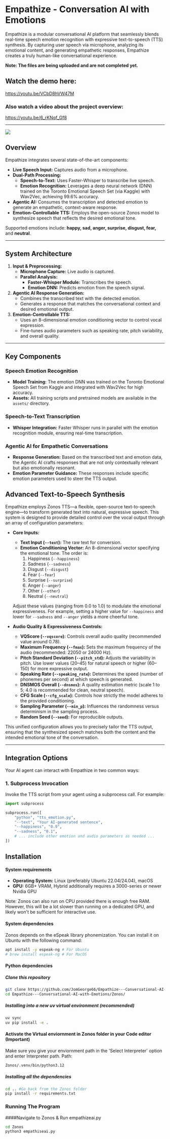 # Empathize - Conversation AI with Emotions


Empathize is a modular conversational AI platform that seamlessly blends real-time speech emotion recognition with expressive text-to-speech (TTS) synthesis. By capturing user speech via microphone, analyzing its emotional content, and generating empathetic responses, Empathize creates a truly human-like conversational experience.

**Note: The files are being uploaded and are not completed yet.**

## Watch the demo here:
https://youtu.be/VCbD8hVW47M

### Also watch a video about the project overview:
https://youtu.be/6_rKNqf_Gf8

---

[![](https://mermaid.ink/img/pako:eNqNk9tq20AQhl9l2FJwwCppfEjti4Js-RRyohYNpOrFendkL13titUqjgl5945lRTa9KNaF2GG-_58ZzeqNCSuRDVmq7VZsuPMQR4kBesJfCbtVLwjLHFFsYGHy0kPrTgln8401CGEplYUxz33p8CJhvyEIvsOIdFHJdfDI_QYenRVYFMqsKX8wHlXYmLCDc-BtEOMreT_kaMIFPG1UkaO7-EcRkWKSWa-sgR8o7Nqo6tyK7u9hq6jYE3-5-omiDbHjyqAEysaT5RIi7nmBvg2DwZf-ZwiFKB0Xu2OFcVVhQhWqTkhvCuFUvi_QQFEFTU_auOUr1E1-UuVnlA_XaLwSQMO0xtZ48gzCLXdIjRe5NQXCDA06vnc5djE9GByCWRXMya1GaZ5GXY1bd8E11DUao3mlXRw7DfaEs1rzlUaI4yW0nq2xBdzR-vWxg0UlvKmEOe0P91PUF-Ch9HQDGvTwLvyODENIldbDT2mKKyHaBZX6gxRerjpX3VNwVIOyi1_TXgN2-PVK9k7B8blgdC44qUHspJdy0IB9MZAdcQpOzwVnH1N_k9eSN6Do9vq9wSk4P9dxce4wN___4KzNMnQZV5J-7be9MGG0zAwTNqSjxJSXmlaZmHdCeentcmcEG3pXYps5W643bJhyXVBU5pLuXqT42vHsA8m5ebY2q6H3v2uaWmI?type=png)](https://mermaid.live/edit#pako:eNqNk9tq20AQhl9l2FJwwCppfEjti4Js-RRyohYNpOrFendkL13titUqjgl5945lRTa9KNaF2GG-_58ZzeqNCSuRDVmq7VZsuPMQR4kBesJfCbtVLwjLHFFsYGHy0kPrTgln8401CGEplYUxz33p8CJhvyEIvsOIdFHJdfDI_QYenRVYFMqsKX8wHlXYmLCDc-BtEOMreT_kaMIFPG1UkaO7-EcRkWKSWa-sgR8o7Nqo6tyK7u9hq6jYE3-5-omiDbHjyqAEysaT5RIi7nmBvg2DwZf-ZwiFKB0Xu2OFcVVhQhWqTkhvCuFUvi_QQFEFTU_auOUr1E1-UuVnlA_XaLwSQMO0xtZ48gzCLXdIjRe5NQXCDA06vnc5djE9GByCWRXMya1GaZ5GXY1bd8E11DUao3mlXRw7DfaEs1rzlUaI4yW0nq2xBdzR-vWxg0UlvKmEOe0P91PUF-Ch9HQDGvTwLvyODENIldbDT2mKKyHaBZX6gxRerjpX3VNwVIOyi1_TXgN2-PVK9k7B8blgdC44qUHspJdy0IB9MZAdcQpOzwVnH1N_k9eSN6Do9vq9wSk4P9dxce4wN___4KzNMnQZV5J-7be9MGG0zAwTNqSjxJSXmlaZmHdCeentcmcEG3pXYps5W643bJhyXVBU5pLuXqT42vHsA8m5ebY2q6H3v2uaWmI)

## Overview

Empathize integrates several state-of-the-art components:

- **Live Speech Input:** Captures audio from a microphone.
- **Dual-Path Processing:**
  - **Speech-to-Text:** Uses Faster-Whisper to transcribe live speech.
  - **Emotion Recognition:** Leverages a deep neural network (DNN) trained on the Toronto Emotional Speech Set (via Kaggle) with Wav2Vec, achieving 99.6% accuracy.
- **Agentic AI:** Consumes the transcription and detected emotion to generate an empathetic, context-aware response.
- **Emotion-Controllable TTS:** Employs the open-source Zonos model to synthesize speech that reflects the desired emotional tone.

Supported emotions include: **happy, sad, anger, surprise, disgust, fear,** and **neutral**.

---

## System Architecture

1. **Input & Preprocessing:**
   - **Microphone Capture:** Live audio is captured.
   - **Parallel Analysis:**
     - **Faster-Whisper Module:** Transcribes the speech.
     - **Emotion DNN:** Predicts emotion from the speech signal.
2. **Agentic AI Response Generation:**
   - Combines the transcribed text with the detected emotion.
   - Generates a response that matches the conversational context and desired emotional output.
3. **Emotion-Controllable TTS:**
   - Uses an 8-dimensional emotion conditioning vector to control vocal expression.
   - Fine-tunes audio parameters such as speaking rate, pitch variability, and overall quality.

---

## Key Components

### Speech Emotion Recognition

- **Model Training:** The emotion DNN was trained on the Toronto Emotional Speech Set from Kaggle and integrated with Wav2Vec for high accuracy.
- **Assets:** All training scripts and pretrained models are available in the `assets/` directory.

### Speech-to-Text Transcription

- **Whisper Integration:** Faster Whisper runs in parallel with the emotion recognition module, ensuring real-time transcription.

### Agentic AI for Empathetic Conversations

- **Response Generation:** Based on the transcribed text and emotion data, the Agentic AI crafts responses that are not only contextually relevant but also emotionally resonant.
- **Emotion Parameter Guidance:** These responses include specific emotion parameters used to steer the TTS output.

## Advanced Text-to-Speech Synthesis

Empathize employs Zonos TTS—a flexible, open-source text-to-speech engine—to transform generated text into natural, expressive speech. This system is designed to provide detailed control over the vocal output through an array of configuration parameters:

- **Core Inputs:**
  - **Text Input (`--text`):** The raw text for conversion.
  - **Emotion Conditioning Vector:** An 8-dimensional vector specifying the emotional tone. The order is:
    1. Happiness (`--happiness`)
    2. Sadness (`--sadness`)
    3. Disgust (`--disgust`)
    4. Fear (`--fear`)
    5. Surprise (`--surprise`)
    6. Anger (`--anger`)
    7. Other (`--other`)
    8. Neutral (`--neutral`)
  
  Adjust these values (ranging from 0.0 to 1.0) to modulate the emotional expressiveness. For example, setting a higher value for `--happiness` and lower for `--sadness` and `--anger` yields a more cheerful tone.

- **Audio Quality & Expressiveness Controls:**
  - **VQScore (`--vqscore`):** Controls overall audio quality (recommended value around 0.78).
  - **Maximum Frequency (`--fmax`):** Sets the maximum frequency of the audio (recommended: 22050 or 24000 Hz).
  - **Pitch Standard Deviation (`--pitch_std`):** Adjusts the variability in pitch. Use lower values (20–45) for natural speech or higher (60–150) for more expressive output.
  - **Speaking Rate (`--speaking_rate`):** Determines the speed (number of phonemes per second) at which speech is generated.
  - **DNSMOS Overall (`--dnsmos`):** A quality estimation metric (scale 1 to 5; 4.0 is recommended for clean, neutral speech).
  - **CFG Scale (`--cfg_scale`):** Controls how strictly the model adheres to the provided conditioning.
  - **Sampling Parameter (`--min_p`):** Influences the randomness versus determinism in the sampling process.
  - **Random Seed (`--seed`):** For reproducible outputs.

This unified configuration allows you to precisely tailor the TTS output, ensuring that the synthesized speech matches both the content and the intended emotional tone of the conversation.

---

## Integration Options

Your AI agent can interact with Empathize in two common ways:

### 1. Subprocess Invocation

Invoke the TTS script from your agent using a subprocess call. For example:

```python
import subprocess

subprocess.run([
    "python", "tts_emotion.py",
    "--text", "Your AI-generated sentence",
    "--happiness", "0.9",
    "--sadness", "0.1",
    # ... include other emotion and audio parameters as needed ...
])
```

## Installation

#### System requirements

- **Operating System:** Linux (preferably Ubuntu 22.04/24.04), macOS
- **GPU:** 6GB+ VRAM, Hybrid additionally requires a 3000-series or newer Nvidia GPU

Note: Zonos can also run on CPU provided there is enough free RAM. However, this will be a lot slower than running on a dedicated GPU, and likely won't be sufficient for interactive use.

#### System dependencies

Zonos depends on the eSpeak library phonemization. You can install it on Ubuntu with the following command:

```bash
apt install -y espeak-ng # For Ubuntu
# brew install espeak-ng # For MacOS
```

#### Python dependencies

##### Clone this repository
```bash
git clone https://github.com/JomGeorge66/Empathize---Conversational-AI-with-Emotions.git
cd Empathize---Conversational-AI-with-Emotions/Zonos/
```
##### Installing into a new uv virtual environment (recommended)

```bash
uv sync
uv pip install -e .
```
#### Activate the Virtual enviornment in Zonos folder in your Code editor (Important)
Make sure you give your enviornment path in the 'Select Interpreter' option and enter Interpreter path.
Path:
```bash
Zonos/.venv/bin/python3.12
```
##### Installing all the dependencies
```bash
cd .. #Go back from the Zonos folder
pip install -r requirements.txt
```
### Running The Program
####Navigate to Zonos & Run empathizeai.py

```bash
cd Zonos
python3 empathiseai.py
```
